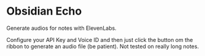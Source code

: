 # Obsidian Echo

Generate audios for notes with ElevenLabs.

Configure your API Key and Voice ID and then just click the button om the ribbon to generate an audio file (be patient). Not tested on really long notes.
